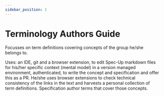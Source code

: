 ```yaml
---
sidebar_position: 1
---
```


# Terminology Authors Guide

Focusses on term definitions covering concepts of the group he/she belongs to.

Uses: an IDE, git and a browser extension, to edit Spec-Up markdown files for his/her specific context (mental model) in a version managed environment, authenticated, to write the concept and specification and offer this as a PR. He/she uses browser extensions to check technical consistency of the links in the text and harvests a personal collection of term definitions. Specification author terms that cover those concepts.
